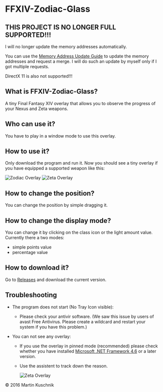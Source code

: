 FFXIV-Zodiac-Glass
==================

## THIS PROJECT IS NO LONGER FULL SUPPORTED!!!
I will no longer update the memory addresses automatically.

You can use the [Memory Address Update Guide](https://github.com/MartinKuschnik/FFXIV-Zodiac-Glass/wiki/Memory-Address-Update-Guide) to update the memory addresses and request a merge. I will do such an update by myself only if I got multiple requests.

DirectX 11 is also not supported!!!

## What is FFXIV-Zodiac-Glass?
A tiny Final Fantasy XIV overlay that allows you to observe the progress of your Nexus and Zeta weapons.

## Who can use it?
You have to play in a window mode to use this overlay. 

## How to use it?
Only download the program and run it. Now you should see a tiny overlay if you have equipped a supported weapon like this:

<img title="Zodiac Overlay" src="https://github.com/MartinKuschnik/FFXIV-Zodiac-Glass/blob/master/doc/pics/overlay_zodiac.jpg" />
<img title="Zeta Overlay" src="https://github.com/MartinKuschnik/FFXIV-Zodiac-Glass/blob/master/doc/pics/overlay_zeta.jpg" />

## How to change the position?
You can change the position by simple dragging it.

## How to change the display mode?
You can change it by clicking on the class icon or the light amount value.
Currently there a two modes:
  - simple points value
  - percentage value

## How to download it?
Go to [Releases](https://github.com/MartinKuschnik/FFXIV-Zodiac-Glass/releases) and download the current version.

## Troubleshooting
- The program does not start (No Tray Icon visible):

    - Please check your antivir software. (We saw this issue by users of avast Free Antivirus. Please create a wildcard and restart your system if you have this problem.)
    
- You can not see any overlay:

  - If you use the overlay in pinned mode (recommended) please check whether you have installed [Microsoft .NET Framework 4.6](https://www.microsoft.com/de-de/download/details.aspx?id=48130) or a later version.

  - Use the assistent to track down the reason.

      <img title="Zeta Overlay" src="https://github.com/MartinKuschnik/FFXIV-Zodiac-Glass/blob/master/doc/pics/context_menu_CanNotSeeOverlay.jpg" />

© 2016 Martin Kuschnik
